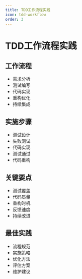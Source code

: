 ```yaml
---
title: TDD工作流程实践
icon: tdd-workflow
order: 3
---
```


# TDD工作流程实践

## 工作流程
- 需求分析
- 测试编写
- 代码实现
- 重构优化
- 持续集成

## 实施步骤
- 测试设计
- 失败测试
- 代码实现
- 测试通过
- 代码重构

## 关键要点
- 测试覆盖
- 代码质量
- 重构时机
- 反馈速度
- 持续改进

## 最佳实践
- 流程规范
- 实施策略
- 优化方法
- 评估方案
- 维护建议
